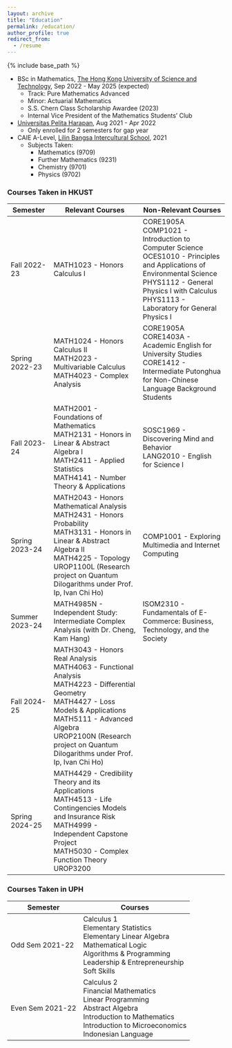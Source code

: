 ```yaml
---
layout: archive
title: "Education"
permalink: /education/
author_profile: true
redirect_from:
  - /resume
---
```


{% include base_path %}


* BSc in Mathematics, [The Hong Kong University of Science and Technology](https://hkust.edu.hk/), Sep 2022 - May 2025 (expected)
  * Track: Pure Mathematics Advanced
  * Minor: Actuarial Mathematics
  * S.S. Chern Class Scholarship Awardee (2023)
  * Internal Vice President of the Mathematics Students’ Club
* [Universitas Pelita Harapan](https://www.uph.edu/en/homepage/), Aug 2021 - Apr 2022
  * Only enrolled for 2 semesters for gap year 
* CAIE A-Level, [Lilin Bangsa Intercultural School](https://www.lilinbangsa.sch.id/), 2021
  * Subjects Taken:
    * Mathematics (9709)
    * Further Mathematics (9231)
    * Chemistry (9701)
    * Physics (9702)

### Courses Taken in HKUST

| Semester       | Relevant Courses                                                                                                                                                                                                                                                  | Non-Relevant Courses                                                                                                                                                                                                     |
|----------------|-------------------------------------------------------------------------------------------------------------------------------------------------------------------------------------------------------------------------------------------------------------------|--------------------------------------------------------------------------------------------------------------------------------------------------------------------------------------------------------------------------|
| Fall 2022-23   | MATH1023 - Honors Calculus I                                                                                                                                                                                                                                      | CORE1905A<br>COMP1021 - Introduction to Computer Science<br>OCES1010 - Principles and Applications of Environmental Science<br>PHYS1112 - General Physics I with Calculus<br>PHYS1113 - Laboratory for General Physics I |
| Spring 2022-23 | MATH1024 - Honors Calculus II<br>MATH2023 - Multivariable Calculus<br>MATH4023 - Complex Analysis                                                                                                                                                                 | CORE1905A<br>CORE1403A - Academic English for University Studies<br>CORE1412 - Intermediate Putonghua for Non-Chinese Language Background Students                                                                       |
| Fall 2023-24   | MATH2001 - Foundations of Mathematics<br>MATH2131 - Honors in Linear & Abstract Algebra I<br>MATH2411 - Applied Statistics<br>MATH4141 - Number Theory & Applications                                                                                             | SOSC1969 - Discovering Mind and Behavior<br>LANG2010 - English for Science I                                                                                                                                             |
| Spring 2023-24 | MATH2043 - Honors Mathematical Analysis<br>MATH2431 - Honors Probability<br>MATH3131 - Honors in Linear & Abstract Algebra II<br>MATH4225 - Topology<br>UROP1100L (Research project on Quantum Dilogarithms under Prof. Ip, Ivan Chi Ho)                          | COMP1001 - Exploring Multimedia and Internet Computing                                                                                                                                                                   |
| Summer 2023-24 | MATH4985N - Independent Study: Intermediate Complex Analysis (with Dr. Cheng, Kam Hang)                                                                                                                                                                           | ISOM2310 - Fundamentals of E-Commerce: Business, Technology, and the Society                                                                                                                                             |
| Fall 2024-25   | MATH3043 - Honors Real Analysis<br>MATH4063 - Functional Analysis<br>MATH4223 - Differential Geometry<br>MATH4427 - Loss Models & Applications<br>MATH5111 - Advanced Algebra<br>UROP2100N (Research project on Quantum Dilogarithms under Prof. Ip, Ivan Chi Ho) |                                                                                                                                                                                                                          |
| Spring 2024-25 | MATH4429 - Credibility Theory and its Applications<br>MATH4513 - Life Contingencies Models and Insurance Risk<br>MATH4999 - Independent Capstone Project<br>MATH5030 - Complex Function Theory<br>UROP3200                                                        |                                                                                                                                                                                                                          |

### Courses Taken in UPH

| Semester         | Courses                                                                                                                                                               |
|------------------|-----------------------------------------------------------------------------------------------------------------------------------------------------------------------|
| Odd Sem 2021-22  | Calculus 1<br>Elementary Statistics<br>Elementary Linear Algebra<br>Mathematical Logic<br>Algorithms & Programming<br>Leadership & Entrepreneurship<br>Soft Skills    |
| Even Sem 2021-22 | Calculus 2<br>Financial Mathematics<br>Linear Programming<br>Abstract Algebra<br>Introduction to Mathematics<br>Introduction to Microeconomics<br>Indonesian Language |
